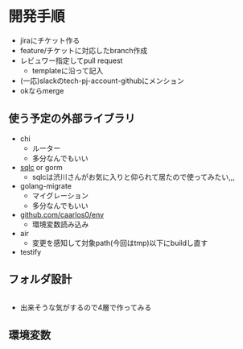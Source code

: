 # 開発手順
- jiraにチケット作る
- feature/チケットに対応したbranch作成
- レビュワー指定してpull request
  - templateに沿って記入
- (一応)slackのtech-pj-account-githubにメンション
- okならmerge

## 使う予定の外部ライブラリ
- chi
  - ルーター
  - 多分なんでもいい
- [sqlc](https://github.com/kyleconroy/sqlc) or gorm
    - sqlcは渋川さんがお気に入りと仰られて居たので使ってみたい,,,
- golang-migrate
  - マイグレーション
  - 多分なんでもいい
- [github.com/caarlos0/env](https://github.com/caarlos0/env)
  - 環境変数読み込み
- air
  - 変更を感知して対象path(今回はtmp)以下にbuildし直す
- testify

## フォルダ設計
```shell
```
- 出来そうな気がするので4層で作ってみる

## 環境変数
